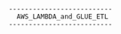                                 --------------------------
                                  AWS_LAMBDA_and_GLUE_ETL
                                --------------------------